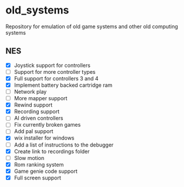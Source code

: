 # old_systems
Repository for emulation of old game systems and other old computing systems

## NES
- [x] Joystick support for controllers
- [ ] Support for more controller types
- [x] Full support for controllers 3 and 4
- [x] Implement battery backed cartridge ram
- [ ] Network play
- [ ] More mapper support
- [x] Rewind support
- [x] Recording support
- [ ] AI driven controllers
- [ ] Fix currently broken games
- [ ] Add pal support
- [x] wix installer for windows
- [ ] Add a list of instructions to the debugger
- [x] Create link to recordings folder
- [ ] Slow motion
- [x] Rom ranking system
- [x] Game genie code support
- [x] Full screen support
